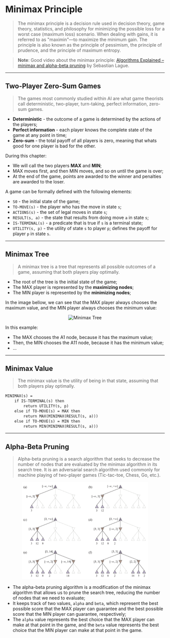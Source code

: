# Minimax Principle

> The minimax principle is a decision rule used in decision theory, game theory, statistics, and philosophy for minimizing the possible loss for a worst case (maximum loss) scenario. When dealing with gains, it is referred to as "maximin"—to maximize the minimum gain. The principle is also known as the principle of pessimism, the principle of prudence, and the principle of maximum entropy.

> **Note**: Good video about the minimax principle: [Algorithms Explained – minimax and alpha-beta pruning](https://www.youtube.com/watch?v=l-hh51ncgDI) by Sebastian Lague.

---

## Two-Player Zero-Sum Games

> The games most commonly studied within AI are what game theorists call deterministic, two-player, turn-taking, perfect information, zero-sum games.

* **Deterministic** - the outcome of a game is determined by the actions of the players;
* **Perfect information** - each player knows the complete state of the game at any point in time;
* **Zero-sum** - the total payoff of all players is zero, meaning that whats good for one player is bad for the other.

During this chapter:

* We will call the two players **MAX** and **MIN**;
* MAX moves first, and then MIN moves, and so on until the game is over;
* At the end of the game, points are awarded to the winner and penalties are awarded to the loser.

A game can be formally defined with the following elements:

* `S0` - the initial state of the game;	
* `TO-MOVE(s)` - the player who has the move in state `s`;
* `ACTIONS(s)` - the set of legal moves in state `s`;
* `RESULT(s, a)` - the state that results from doing move `a` in state `s`;
* `IS-TERMINAL(s)` - a predicate that is true if `s` is a terminal state;
* `UTILITY(s, p)` - the utility of state `s` to player `p`; defines the payoff for player `p` in state `s`.

---

## Minimax Tree

> A minimax tree is a tree that represents all possible outcomes of a game, assuming that both players play optimally.

* The root of the tree is the initial state of the game;
* The MAX player is represented by the **maximizing nodes**;
* The MIN player is represented by the **minimizing nodes**;

In the image bellow, we can see that the MAX player always chooses the maximum value, and the MIN player always chooses the minimum value:


<p align="center">
    <img src="https://www.massey.ac.nz/~mjjohnso/notes/59302/fig05.02.gif" width="400" alt="Minimax Tree"/>
</p>

In this example:

* The MAX chooses the A1 node, because it has the maximum value;
* Then, the MIN chooses the A11 node, because it has the minimum value;
* ...

---

## Minimax Value

> The minimax value is the utility of being in that state, assuming that both players play optimally.

```
MINIMAX(s) = 
    if IS-TERMINAL(s) then
        return UTILITY(s, p)
    else if TO-MOVE(s) = MAX then
        return MAX(MINIMAX(RESULT(s, a)))
    else if TO-MOVE(s) = MIN then
        return MIN(MINIMAX(RESULT(s, a)))
```

---

## Alpha-Beta Pruning

> Alpha-beta pruning is a search algorithm that seeks to decrease the number of nodes that are evaluated by the minimax algorithm in its search tree. It is an adversarial search algorithm used commonly for machine playing of two-player games (Tic-tac-toe, Chess, Go, etc.).

<p align="center">
    <img src="docs/alpha-beta.png" width="400" alt="Alpha-Beta Pruning"/>
</p>

* The alpha-beta pruning algorithm is a modification of the minimax algorithm that allows us to prune the search tree, reducing the number of nodes that we need to evaluate;
* It keeps track of two values, `alpha` and `beta`, which represent the best possible score that the MAX player can guarantee and the best possible score that the MIN player can guarantee, respectively;
* The `alpha` value represents the best choice that the MAX player can make at that point in the game, and the `beta` value represents the best choice that the MIN player can make at that point in the game.